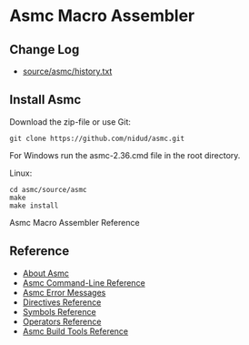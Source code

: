 # Asmc Macro Assembler

## Change Log
- [source/asmc/history.txt](source/asmc/history.txt)

## Install Asmc

Download the zip-file or use Git:

    git clone https://github.com/nidud/asmc.git

For Windows run the asmc-2.36.cmd file in the root directory.

Linux:

    cd asmc/source/asmc
    make
    make install


Asmc Macro Assembler Reference

## Reference

- [About Asmc](doc/about/readme.md)
- [Asmc Command-Line Reference](doc/command/readme.md)
- [Asmc Error Messages](doc/error/readme.md)
- [Directives Reference](doc/directive/readme.md)
- [Symbols Reference](doc/symbol/readme.md)
- [Operators Reference](doc/operator/readme.md)
- [Asmc Build Tools Reference](doc/tools/readme.md)
